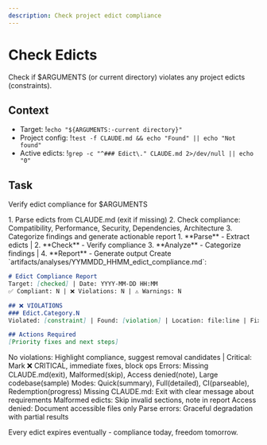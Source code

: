 ```yaml
---
description: Check project edict compliance
---
```


# Check Edicts

Check if $ARGUMENTS (or current directory) violates any project edicts (constraints).

## Context
- Target: !`echo "${ARGUMENTS:-current directory}"`
- Project config: !`test -f CLAUDE.md && echo "Found" || echo "Not found"`
- Active edicts: !`grep -c "^### Edict\." CLAUDE.md 2>/dev/null || echo "0"`

## Task

<task>Verify edict compliance for $ARGUMENTS</task>

<requirements>
1. Parse edicts from CLAUDE.md (exit if missing)
2. Check compliance: Compatibility, Performance, Security, Dependencies, Architecture  
3. Categorize findings and generate actionable report
</requirements>

<phases>
1. **Parse** - Extract edicts | 2. **Check** - Verify compliance
3. **Analyze** - Categorize findings | 4. **Report** - Generate output
</phases>

<output>
Create `artifacts/analyses/YYMMDD_HHMM_edict_compliance.md`:

```markdown
# Edict Compliance Report  
Target: [checked] | Date: YYYY-MM-DD HH:MM
✅ Compliant: N | ❌ Violations: N | ⚠️ Warnings: N

## ❌ VIOLATIONS
### Edict.Category.N
Violated: [constraint] | Found: [violation] | Location: file:line | Fix: [change]

## Actions Required
[Priority fixes and next steps]
```
</output>

<conditional>
No violations: Highlight compliance, suggest removal candidates | Critical: Mark ❌ CRITICAL, immediate fixes, block ops
Errors: Missing CLAUDE.md(exit), Malformed(skip), Access denied(note), Large codebase(sample)
Modes: Quick(summary), Full(detailed), CI(parseable), Redemption(progress)
</conditional>

<error-handling>
Missing CLAUDE.md: Exit with clear message about requirements
Malformed edicts: Skip invalid sections, note in report
Access denied: Document accessible files only
Parse errors: Graceful degradation with partial results
</error-handling>

Every edict expires eventually - compliance today, freedom tomorrow.